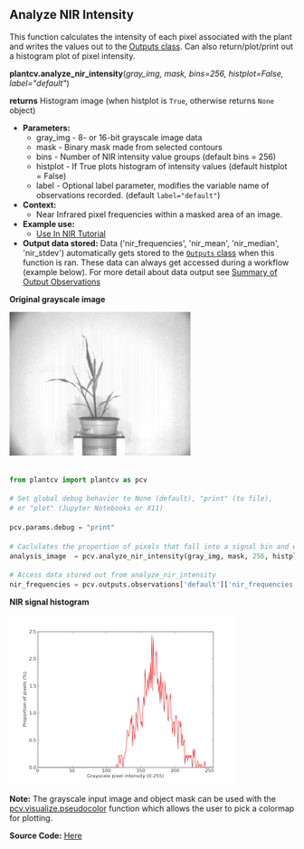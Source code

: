 ## Analyze NIR Intensity

This function calculates the intensity of each pixel associated with the plant and writes 
the values out to the [Outputs class](outputs.md). Can also return/plot/print out a histogram plot of pixel intensity.

**plantcv.analyze_nir_intensity**(*gray_img, mask, bins=256, histplot=False, label="default"*)

**returns** Histogram image (when histplot is `True`, otherwise returns `None` object)  

- **Parameters:**
    - gray_img - 8- or 16-bit grayscale image data
    - mask     - Binary mask made from selected contours
    - bins     - Number of NIR intensity value groups (default bins = 256)
    - histplot - If True plots histogram of intensity values (default histplot = False)
    - label - Optional label parameter, modifies the variable name of observations recorded. (default `label="default"`)
- **Context:**
    - Near Infrared pixel frequencies within a masked area of an image. 
- **Example use:**
    - [Use In NIR Tutorial](nir_tutorial.md)
- **Output data stored:** Data ('nir_frequencies', 'nir_mean', 'nir_median', 'nir_stdev') automatically gets stored to the [`Outputs` class](outputs.md) when this function is ran. 
    These data can always get accessed during a workflow (example below). For more detail about data output see [Summary of Output Observations](output_measurements.md#summary-of-output-observations)

**Original grayscale image**

![Screenshot](img/documentation_images/analyze_NIR_intensity/original_image.jpg)

```python

from plantcv import plantcv as pcv

# Set global debug behavior to None (default), "print" (to file), 
# or "plot" (Jupyter Notebooks or X11)

pcv.params.debug = "print"

# Caclulates the proportion of pixels that fall into a signal bin and writes the values to a file. Also provides a histogram of this data
analysis_image  = pcv.analyze_nir_intensity(gray_img, mask, 256, histplot=True, label="default")

# Access data stored out from analyze_nir_intensity
nir_frequencies = pcv.outputs.observations['default']['nir_frequencies']['value']

```


**NIR signal histogram**

![Screenshot](img/documentation_images/analyze_NIR_intensity/nir_histogram.jpg)

**Note:** The grayscale input image and object mask can be used with the [pcv.visualize.pseudocolor](visualize_pseudocolor.md) function
which allows the user to pick a colormap for plotting.

**Source Code:** [Here](https://github.com/danforthcenter/plantcv/blob/master/plantcv/plantcv/analyze_nir_intensity.py)
